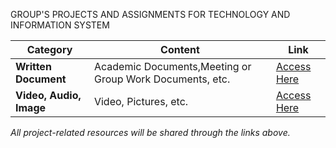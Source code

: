 GROUP'S PROJECTS AND ASSIGNMENTS FOR TECHNOLOGY AND INFORMATION SYSTEM

| **Category**           | **Content**                                                                    | **Link**                                                                                                                      |
|-------------------------|--------------------------------------------------------------------------------|------------------------------------------------------------------------------------------------------------------------------|
| **Written Document**    | Academic Documents,Meeting or Group Work Documents, etc.                                | [Access Here](https://1drv.ms/f/c/f0497e91e8124a58/Ep_QsK50XFNJtgLr85VaET0B1Xb7rarEthfOAFH2rqZBDQ?e=Ks5GEZ)                   |
| **Video, Audio, Image** | Video, Pictures, etc.                | [Access Here](https://drive.google.com/drive/folders/1_9pSFA-6K2GqhPafoEBxxkNkZG4tZa7l?usp=sharing)                        |

*All project-related resources will be shared through the links above.*
